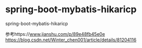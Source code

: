 # spring-boot-mybatis-hikaricp
spring-boot-mybatis-hikaricp

参考https://www.jianshu.com/p/89e48fb45e0e
https://blog.csdn.net/Winter_chen001/article/details/81204116

